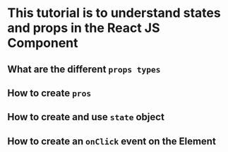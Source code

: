 # This tutorial is to understand states and props in the React JS Component


## What are the different `props types`


## How to create `pros`


## How to create and use `state` object


## How to create an `onClick` event on the Element
